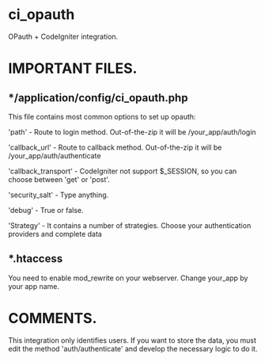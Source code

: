 ci_opauth
=========
OPauth + CodeIgniter integration.


IMPORTANT FILES.
=================

*/application/config/ci_opauth.php
----------------------------------
This file contains most common options to set up opauth:

'path' - Route to login method. Out-of-the-zip it will be /your_app/auth/login

'callback_url' - Route to callback method. Out-of-the-zip it will be /your_app/auth/authenticate

'callback_transport' - CodeIgniter not support $_SESSION, so you can choose between 'get' or 'post'.

'security_salt' - Type anything.

'debug' - True or false.

'Strategy' - It contains a number of strategies. Choose your authentication providers and complete data

*.htaccess
----------
You need to enable mod_rewrite on your webserver. Change your_app by your app name.

COMMENTS.
=========
This integration only identifies users. If you want to store the data, you must edit the method 'auth/authenticate' 
and develop the necessary logic to do it.



